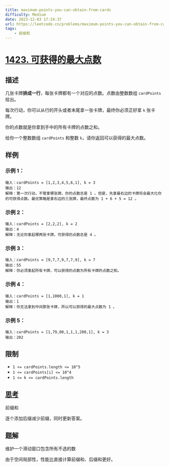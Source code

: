 ```yaml
---
title: maximum-points-you-can-obtain-from-cards
difficulty: Medium
date: 2023-12-03 17:24:37
url: https://leetcode.cn/problems/maximum-points-you-can-obtain-from-cards/
tags:
    - 前缀和
---
```

# [1423. 可获得的最大点数](https://leetcode.cn/problems/maximum-points-you-can-obtain-from-cards/)
## 描述
几张卡牌**排成一行**，每张卡牌都有一个对应的点数。点数由整数数组 ``cardPoints`` 给出。

每次行动，你可以从行的开头或者末尾拿一张卡牌，最终你必须正好拿 ``k`` 张卡牌。

你的点数就是你拿到手中的所有卡牌的点数之和。

给你一个整数数组 ``cardPoints`` 和整数 ``k``，请你返回可以获得的最大点数。


## 样例
### 示例 1：

```
输入：cardPoints = [1,2,3,4,5,6,1], k = 3
输出：12
解释：第一次行动，不管拿哪张牌，你的点数总是 1 。但是，先拿最右边的卡牌将会最大化你的可获得点数。最优策略是拿右边的三张牌，最终点数为 1 + 6 + 5 = 12 。
```

### 示例 2：

```
输入：cardPoints = [2,2,2], k = 2
输出：4
解释：无论你拿起哪两张卡牌，可获得的点数总是 4 。
```

### 示例 3：

```
输入：cardPoints = [9,7,7,9,7,7,9], k = 7
输出：55
解释：你必须拿起所有卡牌，可以获得的点数为所有卡牌的点数之和。
```

### 示例 4：

```
输入：cardPoints = [1,1000,1], k = 1
输出：1
解释：你无法拿到中间那张卡牌，所以可以获得的最大点数为 1 。 
```

### 示例 5：

```
输入：cardPoints = [1,79,80,1,1,1,200,1], k = 3
输出：202
```


## 限制


- ``1 <= cardPoints.length <= 10^5``
- ``1 <= cardPoints[i] <= 10^4``
- ``1 <= k <= cardPoints.length``


## [思考](./code.cpp)
前缀和

逐个添加后缀减少前缀，同时更新答案。

## 题解
维护一个滑动窗口包含所有不选的数

由于空间局部性，性能比直接计算前缀和、后缀和更好。